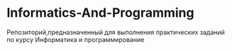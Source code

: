 # Informatics-And-Programming
Репозиторий,предназначенный  для  выполнения  практических  заданий  по  курсу  Информатика  и программирование

